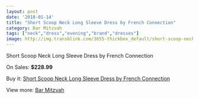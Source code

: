 ```yaml
---
layout: post
date: '2018-01-14'
title: "Short Scoop Neck Long Sleeve Dress by French Connection"
category: Bar Mitzvah
tags: ["neck","dress","evening","brand","dresses"]
image: http://img.transblink.com/3655-thickbox_default/short-scoop-neck-long-sleeve-dress-by-french-connection.jpg
---
```

Short Scoop Neck Long Sleeve Dress by French Connection

On Sales: **$228.99**
<a href="https://www.transblink.com/en/bar-mitzvah/1157-short-scoop-neck-long-sleeve-dress-by-french-connection.html"><amp-img layout="responsive" width="600" height="600" src="//img.transblink.com/3655-thickbox_default/short-scoop-neck-long-sleeve-dress-by-french-connection.jpg" alt="Short Scoop Neck Long Sleeve Dress by French Connection 0" /></a>
<a href="https://www.transblink.com/en/bar-mitzvah/1157-short-scoop-neck-long-sleeve-dress-by-french-connection.html"><amp-img layout="responsive" width="600" height="600" src="//img.transblink.com/3657-thickbox_default/short-scoop-neck-long-sleeve-dress-by-french-connection.jpg" alt="Short Scoop Neck Long Sleeve Dress by French Connection 1" /></a>
<a href="https://www.transblink.com/en/bar-mitzvah/1157-short-scoop-neck-long-sleeve-dress-by-french-connection.html"><amp-img layout="responsive" width="600" height="600" src="//img.transblink.com/3656-thickbox_default/short-scoop-neck-long-sleeve-dress-by-french-connection.jpg" alt="Short Scoop Neck Long Sleeve Dress by French Connection 2" /></a>

Buy it: [Short Scoop Neck Long Sleeve Dress by French Connection](https://www.transblink.com/en/bar-mitzvah/1157-short-scoop-neck-long-sleeve-dress-by-french-connection.html "Short Scoop Neck Long Sleeve Dress by French Connection")

View more: [Bar Mitzvah](https://www.transblink.com/en/2-bar-mitzvah "Bar Mitzvah")